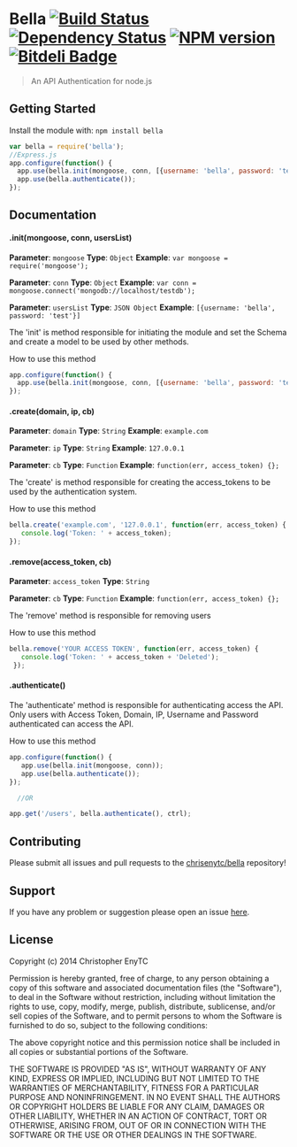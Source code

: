# Bella [![Build Status](https://secure.travis-ci.org/chrisenytc/bella.png?branch=master)](https://travis-ci.org/chrisenytc/bella) [![Dependency Status](https://gemnasium.com/chrisenytc/bella.png)](https://gemnasium.com/chrisenytc/bella) [![NPM version](https://badge-me.herokuapp.com/api/npm/bella.png)](http://badges.enytc.com/for/npm/bella) [![Bitdeli Badge](https://d2weczhvl823v0.cloudfront.net/chrisenytc/bella/trend.png)](https://bitdeli.com/free "Bitdeli Badge")

> An API Authentication for node.js

## Getting Started
Install the module with: `npm install bella`

```javascript
var bella = require('bella');
//Express.js
app.configure(function() {
  app.use(bella.init(mongoose, conn, [{username: 'bella', password: 'test'}]));
  app.use(bella.authenticate());
});
```

## Documentation

#### .init(mongoose, conn, usersList)

**Parameter**: `mongoose`
**Type**: `Object`
**Example**: `var mongoose = require('mongoose');`

**Parameter**: `conn`
**Type**: `Object`
**Example**: `var conn = mongoose.connect('mongodb://localhost/testdb');`

**Parameter**: `usersList`
**Type**: `JSON Object`
**Example**: `[{username: 'bella', password: 'test'}]`

The 'init' is method responsible for initiating the module and set the Schema and create a model to be used by other methods.

How to use this method

```javascript
app.configure(function() {
  app.use(bella.init(mongoose, conn, [{username: 'bella', password: 'test'}]));
});
```

#### .create(domain, ip, cb)

**Parameter**: `domain`
**Type**: `String`
**Example**: `example.com`

**Parameter**: `ip`
**Type**: `String`
**Example**: `127.0.0.1`

**Parameter**: `cb`
**Type**: `Function`
**Example**: `function(err, access_token) {};`

The 'create' is method responsible for creating the access_tokens to be used by the authentication system.

How to use this method

```javascript
bella.create('example.com', '127.0.0.1', function(err, access_token) {
   console.log('Token: ' + access_token);
});
```

#### .remove(access_token, cb)

**Parameter**: `access_token`
**Type**: `String`

**Parameter**: `cb`
**Type**: `Function`
**Example**: `function(err, access_token) {};`

The 'remove' method is responsible for removing users

How to use this method

```javascript
bella.remove('YOUR ACCESS TOKEN', function(err, access_token) {
   console.log('Token: ' + access_token + 'Deleted');
 });
```

#### .authenticate()

The 'authenticate' method is responsible for authenticating access the API.
Only users with Access Token, Domain, IP, Username and Password authenticated can access the API.

How to use this method

```javascript
app.configure(function() {
   app.use(bella.init(mongoose, conn));
   app.use(bella.authenticate());
});

  //OR

app.get('/users', bella.authenticate(), ctrl);
```

## Contributing

Please submit all issues and pull requests to the [chrisenytc/bella](http://github.com/chrisenytc/bella) repository!

## Support
If you have any problem or suggestion please open an issue [here](https://github.com/chrisenytc/bella/issues).

## License
Copyright (c) 2014 Christopher EnyTC

Permission is hereby granted, free of charge, to any person
obtaining a copy of this software and associated documentation
files (the "Software"), to deal in the Software without
restriction, including without limitation the rights to use,
copy, modify, merge, publish, distribute, sublicense, and/or sell
copies of the Software, and to permit persons to whom the
Software is furnished to do so, subject to the following
conditions:

The above copyright notice and this permission notice shall be
included in all copies or substantial portions of the Software.

THE SOFTWARE IS PROVIDED "AS IS", WITHOUT WARRANTY OF ANY KIND,
EXPRESS OR IMPLIED, INCLUDING BUT NOT LIMITED TO THE WARRANTIES
OF MERCHANTABILITY, FITNESS FOR A PARTICULAR PURPOSE AND
NONINFRINGEMENT. IN NO EVENT SHALL THE AUTHORS OR COPYRIGHT
HOLDERS BE LIABLE FOR ANY CLAIM, DAMAGES OR OTHER LIABILITY,
WHETHER IN AN ACTION OF CONTRACT, TORT OR OTHERWISE, ARISING
FROM, OUT OF OR IN CONNECTION WITH THE SOFTWARE OR THE USE OR
OTHER DEALINGS IN THE SOFTWARE.
